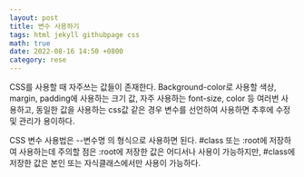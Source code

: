 ```yaml
---
layout: post
title: 변수 사용하기
tags: html jekyll githubpage css
math: true
date: 2022-08-16 14:50 +0800
category: rese
---
```


CSS를 사용할 때 자주쓰는 값들이 존재한다.
Background-color로 사용할 색상, margin, padding에 사용하는 크기 값, 자주 사용하는 font-size, color 등
여러번 사용하고, 동일한 값을 사용하는 css값 같은 경우 변수를 선언하여 사용하면 추후에 수정 및 관리가 용이하다.

CSS 변수 사용법은 --변수명 의 형식으로 사용하면 된다.
#class 또는 :root에 저장하여 사용하는데 주의할 점은 :root에 저장한 값은 어디서나 사용이 가능하지만, #class에 저장한 값은 본인 또는 자식클래스에서만 사용이 가능하다.

